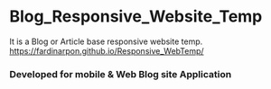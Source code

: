 # Blog_Responsive_Website_Temp
It is a Blog or Article base responsive website temp.
https://fardinarpon.github.io/Responsive_WebTemp/

<h3> Developed for mobile & Web Blog site Application </h3>
